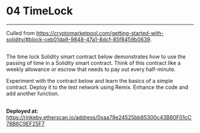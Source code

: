# 04 TimeLock

---

Culled from https://cryptomarketpool.com/getting-started-with-solidity/#block-ceb01da9-9848-47a1-8dcf-85f8459b0639.

##

The time lock Solidity smart contract below demonstrates how to use the passing of time in a Solidity smart contract. Think of this contract like a weekly allowance or escrow that needs to pay out every half-minute.

Experiment with the contract below and learn the basics of a simple contract. Deploy it to the test network using Remix. Enhance the code and add another function. 

##

**Deployed at:** https://rinkeby.etherscan.io/address/0xaa78e24525bb85300c43B80F01cC78B6C9EF25F7
